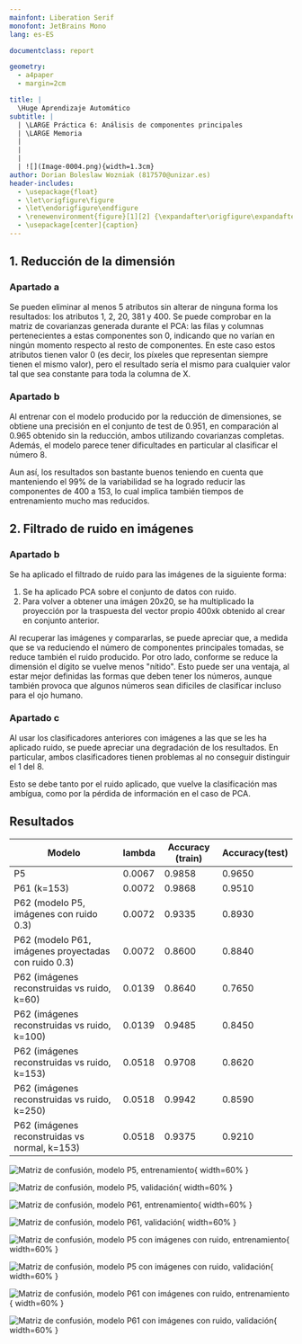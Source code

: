 ```yaml
---
mainfont: Liberation Serif
monofont: JetBrains Mono
lang: es-ES

documentclass: report

geometry:
  - a4paper
  - margin=2cm

title: |  
  \Huge Aprendizaje Automático
subtitle: |
  | \LARGE Práctica 6: Análisis de componentes principales
  | \LARGE Memoria
  |
  |
  |
  | ![](Image-0004.png){width=1.3cm}
author: Dorian Boleslaw Wozniak (817570@unizar.es)
header-includes: 
  - \usepackage{float}
  - \let\origfigure\figure
  - \let\endorigfigure\endfigure
  - \renewenvironment{figure}[1][2] {\expandafter\origfigure\expandafter[H]} { \endorigfigure }
  - \usepackage[center]{caption}
---
```


## 1. Reducción de la dimensión

### Apartado a

Se pueden eliminar al menos 5 atributos sin alterar de ninguna forma los resultados: los atributos 1, 2, 20, 381 y 400. Se puede comprobar en la matriz de covarianzas generada durante el PCA: las filas y columnas pertenecientes a estas componentes son 0, indicando que no varían en ningún momento respecto al resto de componentes. En este caso estos atributos tienen valor 0 (es decir, los píxeles que representan siempre tienen el mismo valor), pero el resultado sería el mismo para cualquier valor tal que sea constante para toda la columna de X.

### Apartado b

Al entrenar con el modelo producido por la reducción de dimensiones, se obtiene una precisión en el conjunto de test de 0.951, en comparación al 0.965 obtenido sin la reducción, ambos utilizando covarianzas completas. Además, el modelo parece tener dificultades en particular al clasificar el número 8.

Aun así, los resultados son bastante buenos teniendo en cuenta que manteniendo el 99% de la variabilidad se ha logrado reducir las componentes de 400 a 153, lo cual implica también tiempos de entrenamiento mucho mas reducidos.

## 2. Filtrado de ruido en imágenes

### Apartado b

Se ha aplicado el filtrado de ruido para las imágenes de la siguiente forma:

1. Se ha aplicado PCA sobre el conjunto de datos con ruido.
2. Para volver a obtener una imágen 20x20, se ha multiplicado la proyección por la traspuesta del vector propio 400xk obtenido al crear en conjunto anterior.

Al recuperar las imágenes y compararlas, se puede apreciar que, a medida que se va reduciendo el número de componentes principales tomadas, se reduce también el ruido producido. Por otro lado, conforme se reduce la dimensión el dígito se vuelve menos "nítido". Esto puede ser una ventaja, al estar mejor definidas las formas que deben tener los números, aunque también provoca que algunos números sean dificiles de clasificar incluso para el ojo humano.

### Apartado c

Al usar los clasificadores anteriores con imágenes a las que se les ha aplicado ruido, se puede apreciar una degradación de los resultados. En particular, ambos clasificadores tienen problemas al no conseguir distinguir el 1 del 8.

Esto se debe tanto por el ruido aplicado, que vuelve la clasificación mas ambígua, como por la pérdida de información en el caso de PCA.

## Resultados

| Modelo                                               | lambda | Accuracy (train) | Accuracy(test) |
| ---------------------------------------------------- | ------ | ---------------- | -------------- |
| P5                                                   | 0.0067 | 0.9858           | 0.9650         |
| P61 (k=153)                                          | 0.0072 | 0.9868           | 0.9510         |
| P62 (modelo P5, imágenes con ruido 0.3)              | 0.0072 | 0.9335           | 0.8930         |
| P62 (modelo P61, imágenes proyectadas con ruido 0.3) | 0.0072 | 0.8600           | 0.8840         |
| P62 (imágenes reconstruidas vs ruido, k=60)          | 0.0139 | 0.8640           | 0.7650         |
| P62 (imágenes reconstruidas vs ruido, k=100)         | 0.0139 | 0.9485           | 0.8450         |
| P62 (imágenes reconstruidas vs ruido, k=153)         | 0.0518 | 0.9708           | 0.8620         |
| P62 (imágenes reconstruidas vs ruido, k=250)         | 0.0518 | 0.9942           | 0.8590         |
| P62 (imágenes reconstruidas vs normal, k=153)        | 0.0518 | 0.9375           | 0.9210         |

![Matriz de confusión, modelo P5, entrenamiento](conf_p5_train.png){ width=60% }

![Matriz de confusión, modelo P5, validación](conf_p5_test.png){ width=60% }

![Matriz de confusión, modelo P61, entrenamiento](conf_p61_train.png){ width=60% }

![Matriz de confusión, modelo P61, validación](conf_p61_test.png){ width=60% }

![Matriz de confusión, modelo P5 con imágenes con ruido, entrenamiento](conf_p62_p5_train.png){ width=60% }

![Matriz de confusión, modelo P5 con imágenes con ruido, validación](conf_p62_p5_test.png){ width=60% }

![Matriz de confusión, modelo P61 con imágenes con ruido, entrenamiento](conf_p62_p61_train.png){ width=60% }

![Matriz de confusión, modelo P61 con imágenes con ruido, validación](conf_p62_p61_test.png){ width=60% }